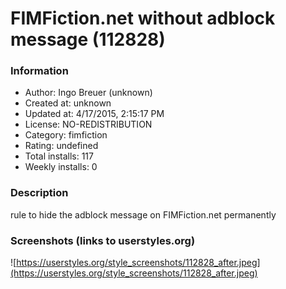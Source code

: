 # FIMFiction.net without adblock message (112828)

### Information
- Author: Ingo Breuer (unknown)
- Created at: unknown
- Updated at: 4/17/2015, 2:15:17 PM
- License: NO-REDISTRIBUTION
- Category: fimfiction
- Rating: undefined
- Total installs: 117
- Weekly installs: 0


### Description
rule to hide the adblock message on FIMFiction.net permanently


### Screenshots (links to userstyles.org)
![https://userstyles.org/style_screenshots/112828_after.jpeg](https://userstyles.org/style_screenshots/112828_after.jpeg)


